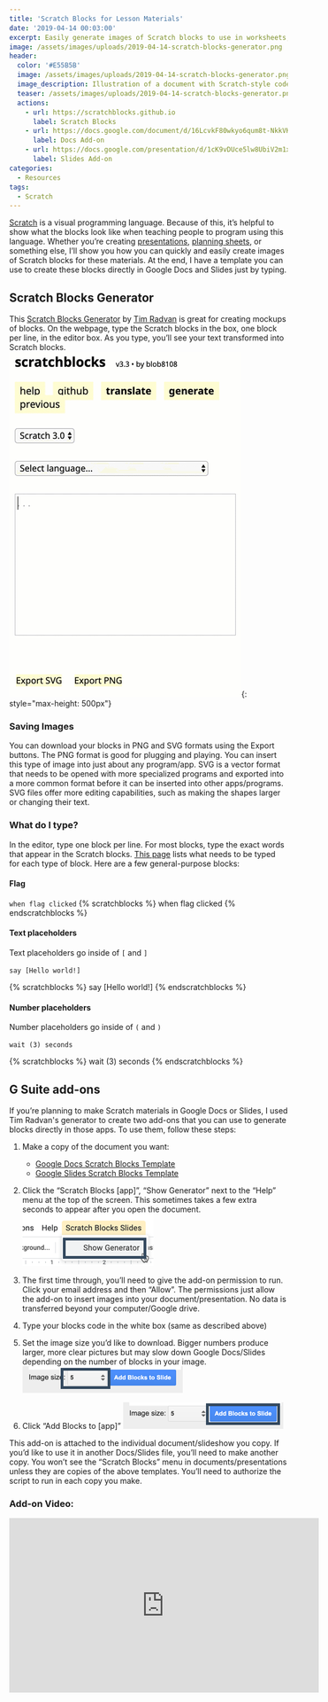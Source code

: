 ```yaml
---
title: 'Scratch Blocks for Lesson Materials'
date: '2019-04-14 00:03:00'
excerpt: Easily generate images of Scratch blocks to use in worksheets, presentations, and other materials.
image: /assets/images/uploads/2019-04-14-scratch-blocks-generator.png
header:
  color: '#E55B5B'
  image: /assets/images/uploads/2019-04-14-scratch-blocks-generator.png
  image_description: Illustration of a document with Scratch-style code blocks.
  teaser: /assets/images/uploads/2019-04-14-scratch-blocks-generator.png
  actions:
    - url: https://scratchblocks.github.io
      label: Scratch Blocks
    - url: https://docs.google.com/document/d/16LcvkF80wkyo6qum8t-NkkVKb9cU4567y5zI-88Q9Zc/edit
      label: Docs Add-on
    - url: https://docs.google.com/presentation/d/1cK9vDUce5lw8UbiV2m1xhrH5AifHEhrvzu_jOYHyki0/edit
      label: Slides Add-on
categories:
  - Resources
tags:
  - Scratch
---
```




[Scratch](https://scratch.mit.edu) is a visual programming language.  Because of this, it’s helpful to show what the blocks look like when teaching people to program using this language. Whether you’re creating [presentations](https://docs.google.com/presentation/d/1Fp7rwTa8_ndSC1v7oIsvVnm8D1I-jmd8Jqm4gykdlzw/edit), [planning sheets](https://docs.google.com/document/d/1hJiIusp6xw7kxhTjD4VvlCGkm8YNcsuLaZjeWoTSH-M/edit), or something else, I’ll show you how you can quickly and easily create images of Scratch blocks for these materials. At the end, I have a template you can use to create these blocks directly in Google Docs and Slides just by typing.

## Scratch Blocks Generator
This [Scratch Blocks Generator](https://scratchblocks.github.io/#?style=scratch3&script=) by [Tim Radvan](https://github.com/tjvr)  is great for creating mockups of blocks. On the webpage, type the Scratch blocks in the box, one block per line, in the editor box.  As you type, you’ll see your text transformed into Scratch blocks.
![Animation showing Scratch code being typed and transformed into blocks](/assets/images/uploads/2019-04-14-scratch-blocks-generator-scratch-blocks-typing.gif){: style="max-height: 500px"}

### Saving Images
You can download your blocks in PNG and SVG formats using the Export buttons. The PNG format is good for plugging and playing. You can insert this type of image into just about any program/app. SVG is a vector format that needs to be opened with more specialized programs and exported into a more common format before it can be inserted into other apps/programs. SVG files offer more editing capabilities, such as making the shapes larger or changing their text.

### What do I type?
In the editor, type one block per line. For most blocks, type the exact words that appear in the Scratch blocks. [This page](https://en.scratch-wiki.info/wiki/Block_Plugin/Syntax) lists what needs to be typed for each type of block. Here are a few general-purpose blocks:

#### Flag

`when flag clicked`
{% scratchblocks %}
when flag clicked
{% endscratchblocks %}

#### Text placeholders
Text placeholders go inside of `[` and `]`

`say [Hello world!]`

{% scratchblocks %}
say [Hello world!]
{% endscratchblocks %}

#### Number placeholders

Number placeholders go inside of  `(` and `)`

`wait (3) seconds`

{% scratchblocks %}
wait (3) seconds
{% endscratchblocks %}

## G Suite add-ons
If you’re planning to make Scratch materials in Google Docs or Slides, I used Tim Radvan's generator to create two add-ons that you can use to generate blocks directly in those apps. To use them, follow these steps:

1. Make a copy of the document you want:
	- [Google Docs Scratch Blocks Template](https://drive.google.com/open?id=16LcvkF80wkyo6qum8t-NkkVKb9cU4567y5zI-88Q9Zc)
	- [Google Slides Scratch Blocks Template](https://docs.google.com/presentation/d/1cK9vDUce5lw8UbiV2m1xhrH5AifHEhrvzu_jOYHyki0/edit?usp=sharing)
2. Click the “Scratch Blocks [app]”, “Show Generator” next to the “Help” menu at the top of the screen. This sometimes takes a few extra seconds to appear after you open the document.
![Screenshot of "Scratch Blocks Slides" menu and "Show generator" button ](/assets/images/uploads/2019-04-14-scratch-blocks-generator-scratch-blocks-g-suite-menu.png)
3. The first time through, you’ll need to give the add-on permission to run. Click your email address and then “Allow”. The permissions just allow the add-on to insert images into your document/presentation. No data is transferred beyond your computer/Google drive.
4. Type your blocks code in the white box (same as described above)
5. Set the image size you’d like to download. Bigger numbers produce larger, more clear pictures but may slow down Google Docs/Slides depending on the number of blocks in your image.
![Screenshot that indicates where image size field is located](/assets/images/uploads/2019-04-14-scratch-blocks-generator-scratch-blocks-image-size.png)

6. Click “Add Blocks to [app]”
![Screenshot that indicates where "Add Blocks to Slide" button is located](/assets/images/uploads/2019-04-14-scratch-blocks-generator-scratch-blocks-add-block.png)

This add-on is attached to the individual document/slideshow you copy. If you’d like to use it in another Docs/Slides file, you’ll need to make another copy. You won’t see the “Scratch Blocks” menu in documents/presentations unless they are copies of the above templates. You’ll need to authorize the script to run in each copy you make.

### Add-on Video:

<iframe width="560" height="315" src="https://www.youtube-nocookie.com/embed/cW6-kmZmE_A" frameborder="0" allow="accelerometer; autoplay; encrypted-media; gyroscope; picture-in-picture" allowfullscreen></iframe>